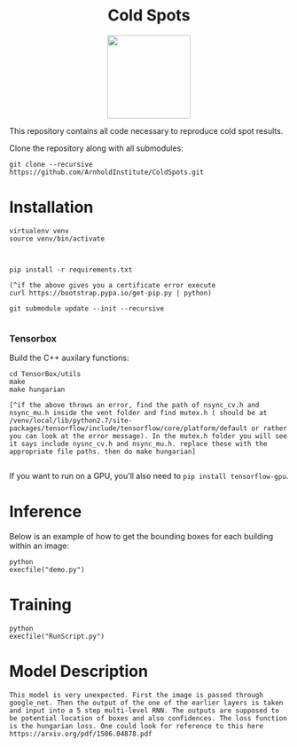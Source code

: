 
<h1 align="center">Cold Spots</h1>

<p align="center">
<a href="https://sinai-survey.tk">
<img src="https://i.imgur.com/0ccpCe0.jpg" height="150" />
</a>
</p>

This repository contains all code necessary to reproduce cold spot results.

Clone the repository along with all submodules:

```
git clone --recursive https://github.com/ArnholdInstitute/ColdSpots.git
```

# Installation

```
virtualenv venv
source venv/bin/activate



pip install -r requirements.txt

(^if the above gives you a certificate error execute
curl https://bootstrap.pypa.io/get-pip.py | python)

git submodule update --init --recursive


```




### Tensorbox

Build the C++ auxilary functions:

```
cd TensorBox/utils 
make 
make hungarian

[^if the above throws an error, find the path of nsync_cv.h and nsync_mu.h inside the vent folder and find mutex.h ( should be at /venv/local/lib/python2.7/site-packages/tensorflow/include/tensorflow/core/platform/default or rather you can look at the error message). In the mutex.h folder you will see it says include nysnc_cv.h and nsync_mu.h. replace these with the appropriate file paths. then do make hungarian]


```

If you want to run on a GPU, you'll also need to `pip install tensorflow-gpu`.

# Inference

Below is an example of how to get the bounding boxes for each building within an image:

```
python
execfile("demo.py")
```

# Training

```
python
execfile("RunScript.py") 
```
# Model Description

```
This model is very unexpected. First the image is passed through google_net. Then the output of the one of the earlier layers is taken and input into a 5 step multi-level RNN. The outputs are supposed to be potential location of boxes and also confidences. The loss function is the hungarian loss. One could look for reference to this here https://arxiv.org/pdf/1506.04878.pdf
```
